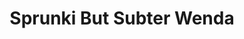 ---
slug: sprunki-but-subter-wenda
title: Sprunki But Subter Wenda
description: "Sprunki But Subter Wenda is an exciting online game. Play for free directly in your browser!"
icon: /images/popular_mods/Sprunki But Subter Wenda.png
url: https://wowtbc.net/sprunkin/sprunki-but-subterwenda/index.html
previewImage: /images/popular_mods/Sprunki But Subter Wenda.png
type: popular mods

# SEO配置
seo:
  title: "Sprunki But Subter Wenda - Play Free Online Game | Fun Browser Games"
  description: "Sprunki But Subter Wenda - Play this fun online game for free in your browser. No download required!"
  ogImage: "/images/popular_mods/Sprunki But Subter Wenda.png"
  keywords: "sprunki-but-subter-wenda, online game, browser game, free game, popular mods game, play online"

videoUrls:
  - https://www.youtube.com/embed/example1
  - https://www.youtube.com/embed/example2

whyPlay:
  title: "Why Play Sprunki But Subter Wenda?"
  items:
    - "Immersive Gameplay: Sprunki But Subter Wenda offers an engaging and immersive gaming experience that will keep you entertained for hours"
    - "Challenging Levels: Test your skills with increasingly difficult challenges and obstacles"
    - "Beautiful Graphics: Enjoy stunning visuals and smooth animations that bring the game world to life"
    - "Regular Updates: New content and features are added regularly to keep the game fresh and exciting"
    - "Free to Play: Experience all the fun without spending a penny"
    - "Community Features: Connect with other players, share strategies, and compete for high scores"
    - "Cross-Platform: Play on any device with a web browser, no downloads required"

features:
  title: "Key Features of Sprunki But Subter Wenda"
  image: "/images/popular_mods/Sprunki But Subter Wenda.png"
  items:
    - "Intuitive Controls: Easy to learn controls make Sprunki But Subter Wenda accessible for players of all skill levels"
    - "Multiple Game Modes: Enjoy various gameplay options that provide different challenges and experiences"
    - "Character Customization: Personalize your gaming experience with unique characters and items"
    - "Achievement System: Complete special tasks to earn rewards and recognition"
    - "Leaderboards: Compete with players worldwide and see who can achieve the highest scores"

characteristics:
  title: "Game Characteristics"
  image: "/images/popular_mods/Sprunki But Subter Wenda.png"
  items:
    - "Genre: Popular mods game with elements of strategy and skill"
    - "Difficulty: Suitable for both casual gamers and those seeking a challenge"
    - "Play Time: Quick sessions or extended gameplay, depending on your preference"
    - "Art Style: Vibrant and engaging visuals that enhance the gaming experience"
    - "Sound Design: Immersive audio that complements the gameplay perfectly"

info: "Sprunki But Subter Wenda is an exciting online game that offers players a unique and engaging gaming experience. With its intuitive controls, stunning visuals, and challenging gameplay, Sprunki But Subter Wenda provides hours of entertainment for players of all ages and skill levels. Whether you're looking for a quick gaming session during a break or an extended play session, Sprunki But Subter Wenda delivers an immersive experience that will keep you coming back for more. The game features multiple levels of increasing difficulty, ensuring that players are constantly challenged as they progress. With regular updates adding new content and features, Sprunki But Subter Wenda remains fresh and exciting, providing endless entertainment options for its growing community of players."

howToPlayIntro: "Welcome to Sprunki But Subter Wenda! This guide will walk you through the basics and help you master the game. Whether you're a beginner or looking to improve your skills, these tips and instructions will enhance your gaming experience."

howToPlaySteps:
  - title: "Getting Started"
    description: "Begin your Sprunki But Subter Wenda adventure by familiarizing yourself with the controls. Use your keyboard or mouse to navigate through the game interface. The tutorial will guide you through the basic mechanics and help you understand the objectives."
  - title: "Understanding the Objectives"
    description: "In Sprunki But Subter Wenda, your main goal is to progress through levels by completing specific objectives. Each level presents unique challenges that require different strategies and approaches."
  - title: "Mastering the Controls"
    description: "Practice using the controls to improve your precision and reaction time. Sprunki But Subter Wenda requires quick reflexes and strategic thinking to overcome obstacles and defeat opponents."
  - title: "Utilizing Power-ups"
    description: "Collect power-ups throughout the game to enhance your abilities and overcome difficult challenges. Each power-up offers unique advantages that can be crucial for success."
  - title: "Developing Strategies"
    description: "As you progress in Sprunki But Subter Wenda, develop effective strategies for different scenarios. Analyze patterns, anticipate challenges, and adapt your approach to maximize your performance."

faq:
  title: "Frequently Asked Questions about Sprunki But Subter Wenda"
  items:
    - question: "Is Sprunki But Subter Wenda free to play?"
      answer: "Yes, Sprunki But Subter Wenda is completely free to play directly in your web browser. No downloads or purchases are required to enjoy the full game experience."
    - question: "Can I play Sprunki But Subter Wenda on mobile devices?"
      answer: "Yes, Sprunki But Subter Wenda is optimized for both desktop and mobile play. You can enjoy the game on any device with a web browser and internet connection."
    - question: "Are there any in-game purchases?"
      answer: "While Sprunki But Subter Wenda is free to play, there may be optional in-game purchases available for cosmetic items or additional features that don't affect core gameplay."
    - question: "How often is Sprunki But Subter Wenda updated?"
      answer: "The developers regularly update Sprunki But Subter Wenda with new content, features, and improvements based on player feedback and game performance."
    - question: "Can I play Sprunki But Subter Wenda offline?"
      answer: "Currently, Sprunki But Subter Wenda requires an internet connection to play as it's a browser-based online game."
    - question: "Is Sprunki But Subter Wenda suitable for children?"
      answer: "Yes, Sprunki But Subter Wenda is designed to be family-friendly and suitable for players of all ages."
    - question: "How do I report bugs or issues?"
      answer: "If you encounter any problems while playing Sprunki But Subter Wenda, you can report them through the game's support page or contact the developers directly through their website."
    - question: "Still Have Questions?"
      answer: "If you have additional questions about Sprunki But Subter Wenda that aren't covered in this FAQ, please visit our support center or contact our customer service team for assistance."
---